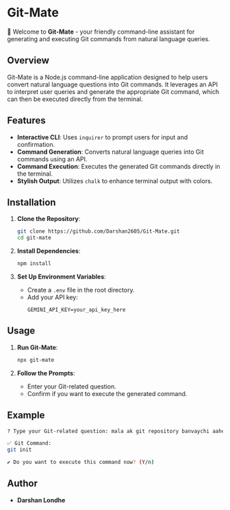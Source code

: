 # Git-Mate

🚀 Welcome to **Git-Mate** - your friendly command-line assistant for generating and executing Git commands from natural language queries.

## Overview

Git-Mate is a Node.js command-line application designed to help users convert natural language questions into Git commands. It leverages an API to interpret user queries and generate the appropriate Git command, which can then be executed directly from the terminal.

## Features

- **Interactive CLI**: Uses `inquirer` to prompt users for input and confirmation.
- **Command Generation**: Converts natural language queries into Git commands using an API.
- **Command Execution**: Executes the generated Git commands directly in the terminal.
- **Stylish Output**: Utilizes `chalk` to enhance terminal output with colors.

## Installation

1. **Clone the Repository**:
   ```bash
   git clone https://github.com/Darshan2605/Git-Mate.git
   cd git-mate
   ```

2. **Install Dependencies**:
   ```bash
   npm install
   ```

3. **Set Up Environment Variables**:
   - Create a `.env` file in the root directory.
   - Add your API key:
     ```
     GEMINI_API_KEY=your_api_key_here
     ```

## Usage

1. **Run Git-Mate**:
   ```bash
   npx git-mate
   ```

2. **Follow the Prompts**:
   - Enter your Git-related question.
   - Confirm if you want to execute the generated command.

## Example

```bash
? Type your Git-related question: mala ak git repository banvaychi aahe

✅ Git Command:
git init

✔ Do you want to execute this command now? (Y/n)
```


## Author

- **Darshan Londhe**


